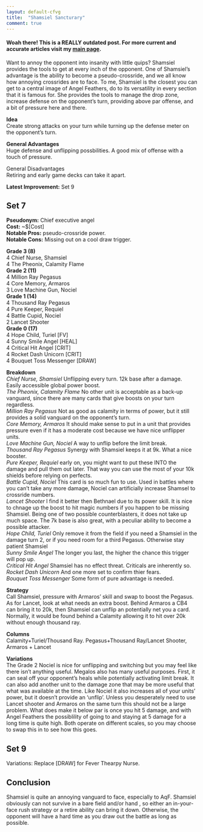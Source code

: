 ```yaml
---
layout: default-cfvg
title:  "Shamsiel Sancturary"
comment: true
---
```


#### Woah there! This is a REALLY outdated post. For more current and accurate articles visit my [main page](/cfvg).

<p>Want to annoy the opponent into insanity with little quips? Shamsiel provides the tools to get at every inch of the opponent. One of Shamsiel&#8217;s advantage is the ability to become a pseudo-crossride, and we all know how annoying crossrides are to face. To me, Shamsiel is the closest you can get to a central image of Angel Feathers, do to its versatility in every section that it is famous for. She provides the tools to manage the drop zone, increase defense on the opponent&#8217;s turn, providing above par offense, and a bit of pressure here and there.</p>
<p><strong>Idea<br />
</strong>Create strong attacks on your turn while turning up the defense meter on the opponent&#8217;s turn.</p>
<p><strong>General Advantages</strong><br />
Huge defense and unflipping possbilities. A good mix of offense with a touch of pressure.</strong></p><!-- more -->
<p>General Disadvantages</strong><br />
Retiring and early game decks can take it apart.</p>
<p><strong>Latest Improvement:</strong> Set 9</p>
<h2><strong>Set 7</strong></h2>
<p><strong>Pseudonym:</strong> Chief executive angel<br />
<strong>Cost:</strong> ~$[Cost]<br />
<strong>Notable Pros:</strong> pseudo-crossride power.<br />
<strong>Notable Cons:</strong> Missing out on a cool draw trigger.</p>
<p><strong>Grade 3 (8)</strong><br />
   4  Chief Nurse, Shamsiel<br />
   4  The Pheonix, Calamity Flame<br />
<strong>Grade 2 (11)</strong><br />
   4 Million Ray Pegasus<br />
   4  Core Memory, Armaros<br />
   3  Love Machine Gun, Nociel<br />
<strong>Grade 1 (14)</strong><br />
   4 Thousand Ray Pegasus<br />
   4  Pure Keeper, Requiel<br />
   4  Battle Cupid, Nociel<br />
   2  Lancet Shooter<br />
<strong>Grade 0 (17)</strong><br />
   4  Hope Child, Turiel [FV]<br />
   4  Sunny Smile Angel [HEAL]<br />
   4  Critical Hit Angel [CRIT]<br />
   4  Rocket Dash Unicorn [CRIT]<br />
   4  Bouquet Toss Messenger [DRAW]</p>
<p><strong>Breakdown</strong><br />
<em>Chief Nurse, Shamsiel</em> Unflipping every turn. 12k base after a damage. Easily accessible global power boost.<br />
<em>The Pheonix, Calamity Flame</em> No other unit is acceptable as a back-up vanguard, since there are many cards that give boosts on your turn regardless.<br />
<em>Million Ray Pegasus</em> Not as good as calamity in terms of power, but it still provides a solid vanguard on the opponent&#8217;s turn.<br />
<em>Core Memory, Armaros</em> It should make sense to put in a unit that provides pressure even if it has a moderate cost because we have nice unflipper units.<br />
<em>Love Machine Gun, Nociel</em> A way to unflip before the limit break.<br />
<em>Thousand Ray Pegasus</em> Synergy with Shamsiel keeps it at 9k. What a nice booster.<br />
<em>Pure Keeper, Requiel</em> early on, you might want to put these INTO the damage and pull them out later. That way you can use the most of your 10k shields before relying on perfects.<br />
<em>Battle Cupid, Nociel</em> This card is so much fun to use. Used in battles where you can&#8217;t take any more damage, Nociel can artificially increase Shamsel to crossride numbers.<br />
<em>Lancet Shooter</em> I find it better then Bethnael due to its power skill. It is nice to chnage up the boost to hit magic numbers if you happen to be missing Shamsiel. Being one of two possible counterblasters, it does not take up much space. The 7k base is also great, with a peculiar ability to become a possible attacker.<br />
<em>Hope Child, Turiel </em> Only remove it from the field if you need a Shamsiel in the damage turn 2, or if you need room for a third Pegasus. Otherwise stay patient Shamsiel<br />
<em>Sunny Smile Angel</em>  The longer you last, the higher the chance this trigger will pop up.<br />
<em>Critical Hit Angel</em>  Shamsiel has no effect threat. Criticals are inherently so.<br />
<em>Rocket Dash Unicorn</em> And one more set to confirm thier fears.<br />
<em>Bouquet Toss Messenger</em> Some form of pure advantage is needed.</p>
<p><strong>Strategy</strong><br />
Call Shamsiel, pressure with Armaros&#8217; skill and swap to boost the Pegasus. As for Lancet, look at what needs an extra boost. Behind Armaros a CB4 can bring it to 20k, then Shamsiel can unflip an potentially net you a card. Normally, it would be found behind a Calamity allowing it to hit over 20k without enough thousand ray.<strong></p>
<p>Columns</strong><br />
Calamity+Turiel/Thousand Ray. Pegasus+Thousand Ray/Lancet Shooter, Armaros + Lancet<strong></p>
<p>Variations</strong><br />
The Grade 2 Nociel is nice for unflipping and switching but you may feel like there isn&#8217;t anything useful. Megalos also has many useful purposes. First, it can seal off your opponent&#8217;s heals while potentially activating limit break. It can also add another unit to the damage zone that may be more useful that what was available at the time. Like Nociel it also increases all of your units&#8217; power, but it doesn&#8217;t provide an &#8216;unflip&#8217;. Unless you desperately need to use Lancet shooter and Armaros on the same turn this should not be a large problem. What does make it below par is once you hit 5 damage, and with Angel Feathers the possiblility of going to and staying at 5 damage for a long time is quite high. Both operate on different scales, so you may choose to swap this in to see how this goes.</p>
<p><a name="Set9"></a></p>
<h2><strong>Set 9</strong></h2>
<p>Variations: Replace [DRAW] for Fever Thearpy Nurse.</p>
<h2><strong>Conclusion</strong></h2>
<p>Shamsiel is quite an annoying vanguard to face, especially to AqF. Shamsiel obviously can not survive in a bare field and/or hand , so either an in-your-face rush strategy or a  retire ability can bring it down. Otherwise, the opponent will have a hard time as you draw out the battle as long as possible.
<i class="fa fa-stop"></i>
</p>